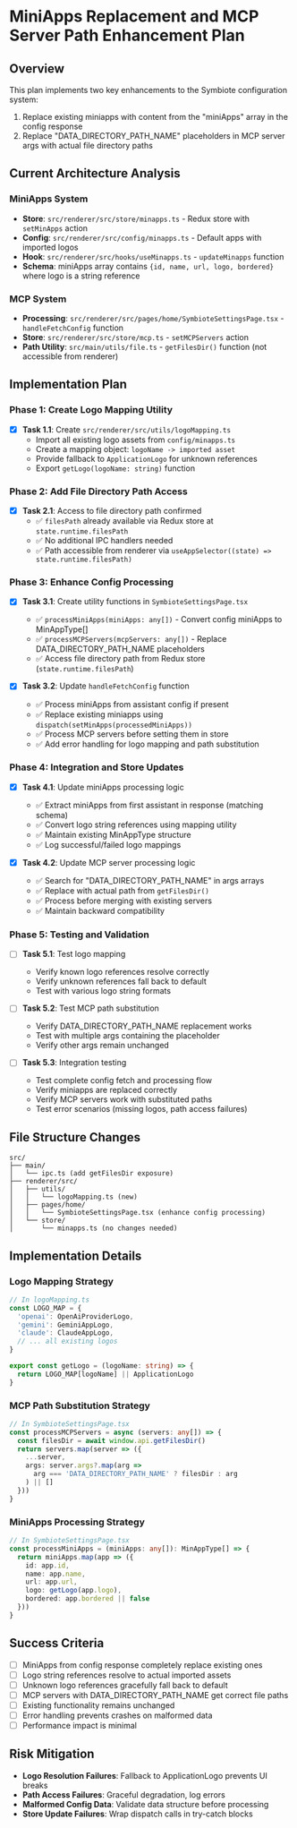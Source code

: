 # MiniApps Replacement and MCP Server Path Enhancement Plan

## Overview
This plan implements two key enhancements to the Symbiote configuration system:
1. Replace existing miniapps with content from the "miniApps" array in the config response
2. Replace "DATA_DIRECTORY_PATH_NAME" placeholders in MCP server args with actual file directory paths

## Current Architecture Analysis

### MiniApps System
- **Store**: `src/renderer/src/store/minapps.ts` - Redux store with `setMinApps` action
- **Config**: `src/renderer/src/config/minapps.ts` - Default apps with imported logos
- **Hook**: `src/renderer/src/hooks/useMinapps.ts` - `updateMinapps` function
- **Schema**: miniApps array contains `{id, name, url, logo, bordered}` where logo is a string reference

### MCP System
- **Processing**: `src/renderer/src/pages/home/SymbioteSettingsPage.tsx` - `handleFetchConfig` function
- **Store**: `src/renderer/src/store/mcp.ts` - `setMCPServers` action
- **Path Utility**: `src/main/utils/file.ts` - `getFilesDir()` function (not accessible from renderer)

## Implementation Plan

### Phase 1: Create Logo Mapping Utility
- [x] **Task 1.1**: Create `src/renderer/src/utils/logoMapping.ts`
  - Import all existing logo assets from `config/minapps.ts`
  - Create a mapping object: `logoName -> imported asset`
  - Provide fallback to `ApplicationLogo` for unknown references
  - Export `getLogo(logoName: string)` function

### Phase 2: Add File Directory Path Access
- [x] **Task 2.1**: Access to file directory path confirmed
  - ✅ `filesPath` already available via Redux store at `state.runtime.filesPath`
  - ✅ No additional IPC handlers needed
  - ✅ Path accessible from renderer via `useAppSelector((state) => state.runtime.filesPath)`

### Phase 3: Enhance Config Processing
- [x] **Task 3.1**: Create utility functions in `SymbioteSettingsPage.tsx`
  - ✅ `processMiniApps(miniApps: any[])` - Convert config miniApps to MinAppType[]
  - ✅ `processMCPServers(mcpServers: any[])` - Replace DATA_DIRECTORY_PATH_NAME placeholders
  - ✅ Access file directory path from Redux store (`state.runtime.filesPath`)

- [x] **Task 3.2**: Update `handleFetchConfig` function
  - ✅ Process miniApps from assistant config if present
  - ✅ Replace existing miniapps using `dispatch(setMinApps(processedMiniApps))`
  - ✅ Process MCP servers before setting them in store
  - ✅ Add error handling for logo mapping and path substitution

### Phase 4: Integration and Store Updates
- [x] **Task 4.1**: Update miniApps processing logic
  - ✅ Extract miniApps from first assistant in response (matching schema)
  - ✅ Convert logo string references using mapping utility
  - ✅ Maintain existing MinAppType structure
  - ✅ Log successful/failed logo mappings

- [x] **Task 4.2**: Update MCP server processing logic
  - ✅ Search for "DATA_DIRECTORY_PATH_NAME" in args arrays
  - ✅ Replace with actual path from `getFilesDir()`
  - ✅ Process before merging with existing servers
  - ✅ Maintain backward compatibility

### Phase 5: Testing and Validation
- [ ] **Task 5.1**: Test logo mapping
  - Verify known logo references resolve correctly
  - Verify unknown references fall back to default
  - Test with various logo string formats

- [ ] **Task 5.2**: Test MCP path substitution
  - Verify DATA_DIRECTORY_PATH_NAME replacement works
  - Test with multiple args containing the placeholder
  - Verify other args remain unchanged

- [ ] **Task 5.3**: Integration testing
  - Test complete config fetch and processing flow
  - Verify miniapps are replaced correctly
  - Verify MCP servers work with substituted paths
  - Test error scenarios (missing logos, path access failures)

## File Structure Changes

```
src/
├── main/
│   └── ipc.ts (add getFilesDir exposure)
├── renderer/src/
│   ├── utils/
│   │   └── logoMapping.ts (new)
│   ├── pages/home/
│   │   └── SymbioteSettingsPage.tsx (enhance config processing)
│   └── store/
│       └── minapps.ts (no changes needed)
```

## Implementation Details

### Logo Mapping Strategy
```typescript
// In logoMapping.ts
const LOGO_MAP = {
  'openai': OpenAiProviderLogo,
  'gemini': GeminiAppLogo,
  'claude': ClaudeAppLogo,
  // ... all existing logos
}

export const getLogo = (logoName: string) => {
  return LOGO_MAP[logoName] || ApplicationLogo
}
```

### MCP Path Substitution Strategy
```typescript
// In SymbioteSettingsPage.tsx
const processMCPServers = async (servers: any[]) => {
  const filesDir = await window.api.getFilesDir()
  return servers.map(server => ({
    ...server,
    args: server.args?.map(arg => 
      arg === 'DATA_DIRECTORY_PATH_NAME' ? filesDir : arg
    ) || []
  }))
}
```

### MiniApps Processing Strategy
```typescript
// In SymbioteSettingsPage.tsx
const processMiniApps = (miniApps: any[]): MinAppType[] => {
  return miniApps.map(app => ({
    id: app.id,
    name: app.name,
    url: app.url,
    logo: getLogo(app.logo),
    bordered: app.bordered || false
  }))
}
```

## Success Criteria
- [ ] MiniApps from config response completely replace existing ones
- [ ] Logo string references resolve to actual imported assets
- [ ] Unknown logo references gracefully fall back to default
- [ ] MCP servers with DATA_DIRECTORY_PATH_NAME get correct file paths
- [ ] Existing functionality remains unchanged
- [ ] Error handling prevents crashes on malformed data
- [ ] Performance impact is minimal

## Risk Mitigation
- **Logo Resolution Failures**: Fallback to ApplicationLogo prevents UI breaks
- **Path Access Failures**: Graceful degradation, log errors
- **Malformed Config Data**: Validate data structure before processing
- **Store Update Failures**: Wrap dispatch calls in try-catch blocks 